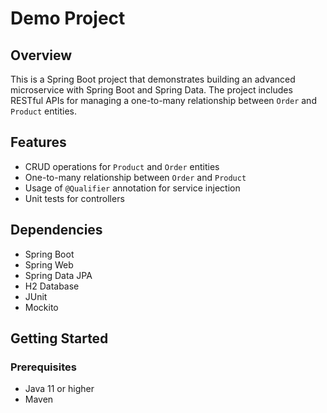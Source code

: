 # Demo Project

## Overview

This is a Spring Boot project that demonstrates building an advanced microservice with Spring Boot and Spring Data. The project includes RESTful APIs for managing a one-to-many relationship between `Order` and `Product` entities.

## Features

- CRUD operations for `Product` and `Order` entities
- One-to-many relationship between `Order` and `Product`
- Usage of `@Qualifier` annotation for service injection
- Unit tests for controllers

## Dependencies

- Spring Boot
- Spring Web
- Spring Data JPA
- H2 Database
- JUnit
- Mockito

## Getting Started

### Prerequisites

- Java 11 or higher
- Maven

